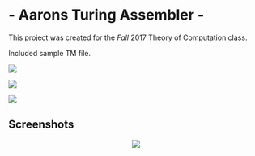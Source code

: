 
# - Aarons Turing Assembler -
This project was created for the *Fall* 2017 Theory of Computation class.

Included sample TM file.


 [<img src="https://img.shields.io/badge/Guide Lines-Link-blue.svg?style=for-the-badge&logo=appveyor">](https://github.com/aaprather/Aarons-Turing-Machine/blob/master/Project%20Guidelines.pdf)
 
  [<img src="https://img.shields.io/badge/Aarons Turing Machine.exe-Link-blue.svg?style=for-the-badge&logo=appveyor">](https://github.com/aaprather/Aarons-Turing-Assembler/raw/master/Aarons%20Turing%20Machine/bin/Debug/Aarons%20Turing%20Machine.exe)
  
   [<img src="https://img.shields.io/badge/exampleTM.tm-Link-blue.svg?style=for-the-badge&logo=appveyor">](https://github.com/aaprather/Aarons-Turing-Assembler/blob/master/exampleTM.tm)

## Screenshots
<p align="center">
<img src="https://raw.githubusercontent.com/aaprather/Aarons-Turing-Assembler/master/screen1.png">
</p>


